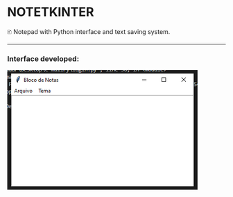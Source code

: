 # NOTETKINTER
🗈 Notepad with Python interface and text saving system.

<hr>

### Interface developed:
<img src="https://github.com/MariaE-duarda/notetkinter/blob/main/img%20notepad.png?raw=true"/>
